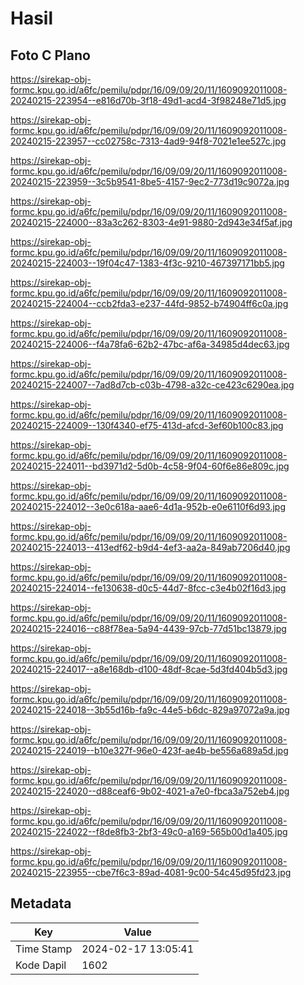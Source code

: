 # Hasil

## Foto C Plano

https://sirekap-obj-formc.kpu.go.id/a6fc/pemilu/pdpr/16/09/09/20/11/1609092011008-20240215-223954--e816d70b-3f18-49d1-acd4-3f98248e71d5.jpg

https://sirekap-obj-formc.kpu.go.id/a6fc/pemilu/pdpr/16/09/09/20/11/1609092011008-20240215-223957--cc02758c-7313-4ad9-94f8-7021e1ee527c.jpg

https://sirekap-obj-formc.kpu.go.id/a6fc/pemilu/pdpr/16/09/09/20/11/1609092011008-20240215-223959--3c5b9541-8be5-4157-9ec2-773d19c9072a.jpg

https://sirekap-obj-formc.kpu.go.id/a6fc/pemilu/pdpr/16/09/09/20/11/1609092011008-20240215-224000--83a3c262-8303-4e91-9880-2d943e34f5af.jpg

https://sirekap-obj-formc.kpu.go.id/a6fc/pemilu/pdpr/16/09/09/20/11/1609092011008-20240215-224003--19f04c47-1383-4f3c-9210-467397171bb5.jpg

https://sirekap-obj-formc.kpu.go.id/a6fc/pemilu/pdpr/16/09/09/20/11/1609092011008-20240215-224004--ccb2fda3-e237-44fd-9852-b74904ff6c0a.jpg

https://sirekap-obj-formc.kpu.go.id/a6fc/pemilu/pdpr/16/09/09/20/11/1609092011008-20240215-224006--f4a78fa6-62b2-47bc-af6a-34985d4dec63.jpg

https://sirekap-obj-formc.kpu.go.id/a6fc/pemilu/pdpr/16/09/09/20/11/1609092011008-20240215-224007--7ad8d7cb-c03b-4798-a32c-ce423c6290ea.jpg

https://sirekap-obj-formc.kpu.go.id/a6fc/pemilu/pdpr/16/09/09/20/11/1609092011008-20240215-224009--130f4340-ef75-413d-afcd-3ef60b100c83.jpg

https://sirekap-obj-formc.kpu.go.id/a6fc/pemilu/pdpr/16/09/09/20/11/1609092011008-20240215-224011--bd3971d2-5d0b-4c58-9f04-60f6e86e809c.jpg

https://sirekap-obj-formc.kpu.go.id/a6fc/pemilu/pdpr/16/09/09/20/11/1609092011008-20240215-224012--3e0c618a-aae6-4d1a-952b-e0e6110f6d93.jpg

https://sirekap-obj-formc.kpu.go.id/a6fc/pemilu/pdpr/16/09/09/20/11/1609092011008-20240215-224013--413edf62-b9d4-4ef3-aa2a-849ab7206d40.jpg

https://sirekap-obj-formc.kpu.go.id/a6fc/pemilu/pdpr/16/09/09/20/11/1609092011008-20240215-224014--fe130638-d0c5-44d7-8fcc-c3e4b02f16d3.jpg

https://sirekap-obj-formc.kpu.go.id/a6fc/pemilu/pdpr/16/09/09/20/11/1609092011008-20240215-224016--c88f78ea-5a94-4439-97cb-77d51bc13879.jpg

https://sirekap-obj-formc.kpu.go.id/a6fc/pemilu/pdpr/16/09/09/20/11/1609092011008-20240215-224017--a8e168db-d100-48df-8cae-5d3fd404b5d3.jpg

https://sirekap-obj-formc.kpu.go.id/a6fc/pemilu/pdpr/16/09/09/20/11/1609092011008-20240215-224018--3b55d16b-fa9c-44e5-b6dc-829a97072a9a.jpg

https://sirekap-obj-formc.kpu.go.id/a6fc/pemilu/pdpr/16/09/09/20/11/1609092011008-20240215-224019--b10e327f-96e0-423f-ae4b-be556a689a5d.jpg

https://sirekap-obj-formc.kpu.go.id/a6fc/pemilu/pdpr/16/09/09/20/11/1609092011008-20240215-224020--d88ceaf6-9b02-4021-a7e0-fbca3a752eb4.jpg

https://sirekap-obj-formc.kpu.go.id/a6fc/pemilu/pdpr/16/09/09/20/11/1609092011008-20240215-224022--f8de8fb3-2bf3-49c0-a169-565b00d1a405.jpg

https://sirekap-obj-formc.kpu.go.id/a6fc/pemilu/pdpr/16/09/09/20/11/1609092011008-20240215-223955--cbe7f6c3-89ad-4081-9c00-54c45d95fd23.jpg


## Metadata

| Key        | Value               |
| ---------- | ------------------- |
| Time Stamp | 2024-02-17 13:05:41 |
| Kode Dapil | 1602                |



